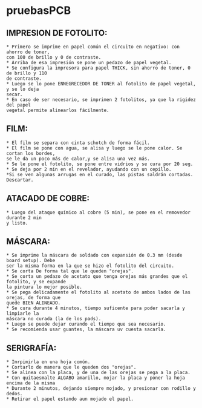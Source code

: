 # pruebasPCB

## IMPRESION DE FOTOLITO:
	* Primero se imprime en papel común el circuito en negativo: con ahorro de toner,
	con 100 de brillo y 0 de contraste.
	* Arriba de esa impresión se pone un pedazo de papel vegetal.
	* Se configura la impresora para papel THICK, sin ahorro de toner, 0 de brillo y 110 
	de contraste.
	* Luego se lo pone ENNEGRECEDOR DE TONER al fotolito de papel vegetal, y se lo deja 
	secar.
	* En caso de ser necesario, se imprimen 2 fotolitos, ya que la rigidez del papel
	vegetal permite alinearlos fácilmente.

## FILM:
	* El film se separa con cinta schotch de forma fácil.
	* El film se pone con agua, se alisa y luego se le pone calor. Se cortan los bordes,
	se le da un poco más de calor,y se alisa una vez más.
	* Se le pone el fotolito, se pone entre vidrios y se cura por 20 seg.
	* Se deja por 2 min en el revelador, ayudando con un cepillo.
	*Si se ven algunas arrugas en el curado, las pistas saldrán cortadas. Descartar.
	
## ATACADO DE COBRE:
	* Luego del ataque químico al cobre (5 min), se pone en el removedor durante 2 min
	y listo.
	
## MÁSCARA:
	* Se imprime la máscara de soldado con expansión de 0.3 mm (desde board setup). Debe
	ser la misma forma en la que se hizo el fotolito del circuito.
	* Se corta De forma tal que le queden "orejas".
	* Se corta un pedazo de acetato que tenga orejas más grandes que el fotolito, y se expande 
	la pintura lo mejor posible.
	* Se pega delicadamente el fotolito al acetato de ambos lados de las orejas, de forma que 
	quede BIEN ALINEADO.
	* Se cura durante 4 minutos, tiempo suficente para poder sacarla y limpiarle la 
	máscara no curada (la de los pads). 
	* Luego se puede dejar curando el tiempo que sea necesario.
	* Se recomienda usar guantes, la máscara uv cuesta sacarla.
	
## SERIGRAFÍA:
	* Imrpimirla en una hoja común.
	* Cortarlo de manera que le queden dos "orejas".
	* Se alinea con la placa, y de una de las orejas se pega a la placa.
	* Con quitaesmalte ALGABO amarillo, mojar la placa y poner la hoja encima de la misma
	* Durante 2 minutos, dejando siempre mojado, y presionar con rodillo y dedos.
	* Retirar el papel estando aun mojado el papel.
